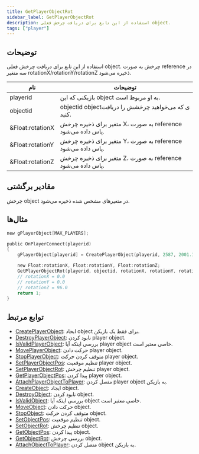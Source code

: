 ```yaml
---
title: GetPlayerObjectRot
sidebar_label: GetPlayerObjectRot
description: استفاده از این تابع برای دریافت چرخش فعلی object.
tags: ["player"]
---
```


## توضیحات

استفاده از این تابع برای دریافت چرخش فعلی object. چرخش به صورت reference در سه متغیر rotationX/rotationY/rotationZ ذخیره می‌شود.

| نام             | توضیحات                                                   |
| ---------------- | ------------------------------------------------------------- |
| playerid         | بازیکنی که این object به او مربوط است.                     |
| objectid         | objectid objectی که می‌خواهید چرخشش را دریافت کنید. |
| &Float:rotationX | متغیر برای ذخیره چرخش X، به صورت reference پاس داده می‌شود.    |
| &Float:rotationY | متغیر برای ذخیره چرخش Y، به صورت reference پاس داده می‌شود.    |
| &Float:rotationZ | متغیر برای ذخیره چرخش Z، به صورت reference پاس داده می‌شود.    |

## مقادیر برگشتی

چرخش object در متغیرهای مشخص شده ذخیره می‌شود.

## مثال‌ها

```c
new gPlayerObject[MAX_PLAYERS];

public OnPlayerConnect(playerid)
{
    gPlayerObject[playerid] = CreatePlayerObject(playerid, 2587, 2001.195679, 1547.113892, 14.283400, 0.0, 0.0, 96.0);

    new Float:rotationX, Float:rotationY, Float:rotationZ;
    GetPlayerObjectRot(playerid, objectid, rotationX, rotationY, rotationZ);
    // rotationX = 0.0
    // rotationY = 0.0
    // rotationZ = 96.0
    return 1;
}
```

## توابع مرتبط

- [CreatePlayerObject](CreatePlayerObject): ایجاد object برای فقط یک بازیکن.
- [DestroyPlayerObject](DestroyPlayerObject): نابود کردن player object.
- [IsValidPlayerObject](IsValidPlayerObject): بررسی اینکه آیا player object خاصی معتبر است.
- [MovePlayerObject](MovePlayerObject): حرکت دادن player object.
- [StopPlayerObject](StopPlayerObject): متوقف کردن حرکت player object.
- [SetPlayerObjectPos](SetPlayerObjectPos): تنظیم موقعیت player object.
- [SetPlayerObjectRot](SetPlayerObjectRot): تنظیم چرخش player object.
- [GetPlayerObjectPos](GetPlayerObjectPos): پیدا کردن player object.
- [AttachPlayerObjectToPlayer](AttachPlayerObjectToPlayer): متصل کردن player object به بازیکن.
- [CreateObject](CreateObject): ایجاد object.
- [DestroyObject](DestroyObject): نابود کردن object.
- [IsValidObject](IsValidObject): بررسی اینکه آیا object خاصی معتبر است.
- [MoveObject](MoveObject): حرکت دادن object.
- [StopObject](StopObject): متوقف کردن حرکت object.
- [SetObjectPos](SetObjectPos): تنظیم موقعیت object.
- [SetObjectRot](SetObjectRot): تنظیم چرخش object.
- [GetObjectPos](GetObjectPos): پیدا کردن object.
- [GetObjectRot](GetObjectRot): بررسی چرخش object.
- [AttachObjectToPlayer](AttachObjectToPlayer): متصل کردن object به بازیکن.